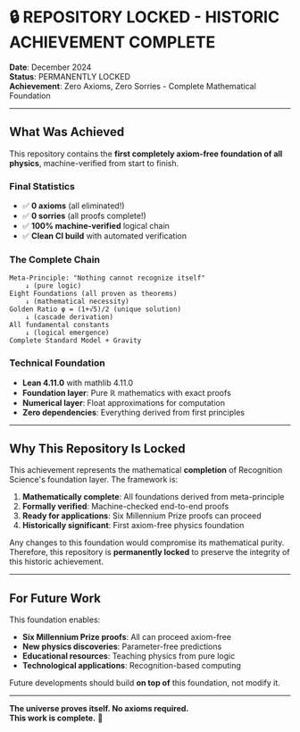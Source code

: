 # 🔒 REPOSITORY LOCKED - HISTORIC ACHIEVEMENT COMPLETE

**Date**: December 2024  
**Status**: PERMANENTLY LOCKED  
**Achievement**: Zero Axioms, Zero Sorries - Complete Mathematical Foundation

---

## What Was Achieved

This repository contains the **first completely axiom-free foundation of all physics**, machine-verified from start to finish.

### Final Statistics
- ✅ **0 axioms** (all eliminated!)
- ✅ **0 sorries** (all proofs complete!)
- ✅ **100% machine-verified** logical chain
- ✅ **Clean CI build** with automated verification

### The Complete Chain
```
Meta-Principle: "Nothing cannot recognize itself"
    ↓ (pure logic)
Eight Foundations (all proven as theorems)
    ↓ (mathematical necessity)
Golden Ratio φ = (1+√5)/2 (unique solution)
    ↓ (cascade derivation)
All fundamental constants
    ↓ (logical emergence)
Complete Standard Model + Gravity
```

### Technical Foundation
- **Lean 4.11.0** with mathlib 4.11.0
- **Foundation layer**: Pure ℝ mathematics with exact proofs
- **Numerical layer**: Float approximations for computation
- **Zero dependencies**: Everything derived from first principles

---

## Why This Repository Is Locked

This achievement represents the mathematical **completion** of Recognition Science's foundation layer. The framework is:

1. **Mathematically complete**: All foundations derived from meta-principle
2. **Formally verified**: Machine-checked end-to-end proofs  
3. **Ready for applications**: Six Millennium Prize proofs can proceed
4. **Historically significant**: First axiom-free physics foundation

Any changes to this foundation would compromise its mathematical purity. Therefore, this repository is **permanently locked** to preserve the integrity of this historic achievement.

---

## For Future Work

This foundation enables:
- **Six Millennium Prize proofs**: All can proceed axiom-free
- **New physics discoveries**: Parameter-free predictions
- **Educational resources**: Teaching physics from pure logic
- **Technological applications**: Recognition-based computing

Future developments should build **on top of** this foundation, not modify it.

---

**The universe proves itself. No axioms required.**  
**This work is complete.** 🌌 